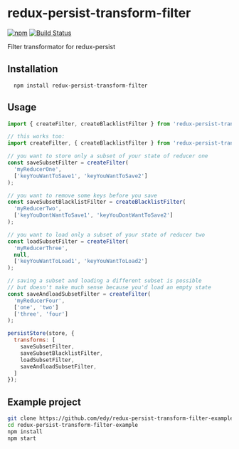 # redux-persist-transform-filter

[![npm](https://img.shields.io/npm/v/redux-persist-transform-filter.svg?maxAge=2592000&style=flat-square)](https://www.npmjs.com/package/redux-persist-transform-filter)
[![Build Status](https://travis-ci.org/edy/redux-persist-transform-filter.svg?branch=master)](https://travis-ci.org/edy/redux-persist-transform-filter)

Filter transformator for redux-persist

## Installation
```
  npm install redux-persist-transform-filter
```

## Usage

```js
import { createFilter, createBlacklistFilter } from 'redux-persist-transform-filter';

// this works too:
import createFilter, { createBlacklistFilter } from 'redux-persist-transform-filter';

// you want to store only a subset of your state of reducer one
const saveSubsetFilter = createFilter(
  'myReducerOne',
  ['keyYouWantToSave1', 'keyYouWantToSave2']
);

// you want to remove some keys before you save
const saveSubsetBlacklistFilter = createBlacklistFilter(
  'myReducerTwo',
  ['keyYouDontWantToSave1', 'keyYouDontWantToSave2']
);

// you want to load only a subset of your state of reducer two
const loadSubsetFilter = createFilter(
  'myReducerThree',
  null,
  ['keyYouWantToLoad1', 'keyYouWantToLoad2']
);

// saving a subset and loading a different subset is possible
// but doesn't make much sense because you'd load an empty state
const saveAndloadSubsetFilter = createFilter(
  'myReducerFour',
  ['one', 'two']
  ['three', 'four']
);

persistStore(store, {
  transforms: [
    saveSubsetFilter,
    saveSubsetBlacklistFilter,
    loadSubsetFilter,
    saveAndloadSubsetFilter,
  ]
});
```

## Example project

```sh
git clone https://github.com/edy/redux-persist-transform-filter-example.git
cd redux-persist-transform-filter-example
npm install
npm start
```
